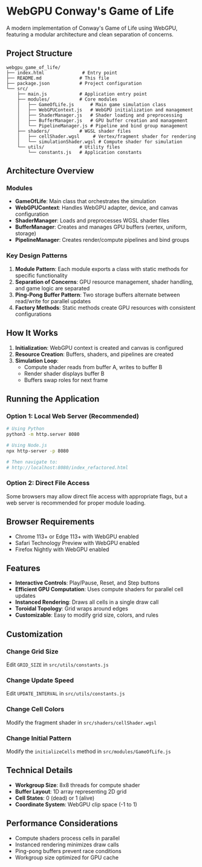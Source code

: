 # WebGPU Conway's Game of Life

A modern implementation of Conway's Game of Life using WebGPU, featuring a modular architecture and clean separation of concerns.

## Project Structure

```
webgpu_game_of_life/
├── index.html              # Entry point
├── README.md              # This file
├── package.json           # Project configuration
└── src/
    ├── main.js            # Application entry point
    ├── modules/           # Core modules
    │   ├── GameOfLife.js      # Main game simulation class
    │   ├── WebGPUContext.js   # WebGPU initialization and management
    │   ├── ShaderManager.js   # Shader loading and preprocessing
    │   ├── BufferManager.js   # GPU buffer creation and management
    │   └── PipelineManager.js # Pipeline and bind group management
    ├── shaders/           # WGSL shader files
    │   ├── cellShader.wgsl     # Vertex/fragment shader for rendering
    │   └── simulationShader.wgsl # Compute shader for simulation
    └── utils/             # Utility files
        └── constants.js   # Application constants

```

## Architecture Overview

### Modules

- **GameOfLife**: Main class that orchestrates the simulation
- **WebGPUContext**: Handles WebGPU adapter, device, and canvas configuration
- **ShaderManager**: Loads and preprocesses WGSL shader files
- **BufferManager**: Creates and manages GPU buffers (vertex, uniform, storage)
- **PipelineManager**: Creates render/compute pipelines and bind groups

### Key Design Patterns

1. **Module Pattern**: Each module exports a class with static methods for specific functionality
2. **Separation of Concerns**: GPU resource management, shader handling, and game logic are separated
3. **Ping-Pong Buffer Pattern**: Two storage buffers alternate between read/write for parallel updates
4. **Factory Methods**: Static methods create GPU resources with consistent configurations

## How It Works

1. **Initialization**: WebGPU context is created and canvas is configured
2. **Resource Creation**: Buffers, shaders, and pipelines are created
3. **Simulation Loop**:
   - Compute shader reads from buffer A, writes to buffer B
   - Render shader displays buffer B
   - Buffers swap roles for next frame

## Running the Application

### Option 1: Local Web Server (Recommended)
```bash
# Using Python
python3 -m http.server 8080

# Using Node.js
npx http-server -p 8080

# Then navigate to:
# http://localhost:8080/index_refactored.html
```

### Option 2: Direct File Access
Some browsers may allow direct file access with appropriate flags, but a web server is recommended for proper module loading.

## Browser Requirements

- Chrome 113+ or Edge 113+ with WebGPU enabled
- Safari Technology Preview with WebGPU enabled
- Firefox Nightly with WebGPU enabled

## Features

- **Interactive Controls**: Play/Pause, Reset, and Step buttons
- **Efficient GPU Computation**: Uses compute shaders for parallel cell updates
- **Instanced Rendering**: Draws all cells in a single draw call
- **Toroidal Topology**: Grid wraps around edges
- **Customizable**: Easy to modify grid size, colors, and rules

## Customization

### Change Grid Size
Edit `GRID_SIZE` in `src/utils/constants.js`

### Change Update Speed
Edit `UPDATE_INTERVAL` in `src/utils/constants.js`

### Change Cell Colors
Modify the fragment shader in `src/shaders/cellShader.wgsl`

### Change Initial Pattern
Modify the `initializeCells` method in `src/modules/GameOfLife.js`

## Technical Details

- **Workgroup Size**: 8x8 threads for compute shader
- **Buffer Layout**: 1D array representing 2D grid
- **Cell States**: 0 (dead) or 1 (alive)
- **Coordinate System**: WebGPU clip space (-1 to 1)

## Performance Considerations

- Compute shaders process cells in parallel
- Instanced rendering minimizes draw calls
- Ping-pong buffers prevent race conditions
- Workgroup size optimized for GPU cache
